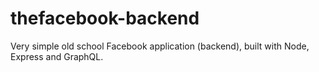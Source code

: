 # thefacebook-backend
Very simple old school Facebook application (backend), built with Node, Express and GraphQL. 
